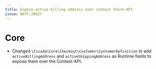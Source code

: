 ```yaml
---
title: Expose active billing address over context Store-API
issue: NEXT-28627
---
```

# Core
* Changed `\Cicada\Core\Checkout\Customer\CustomerDefinition` to add `activeBillingAddress` and `activeShippingAddress` as Runtime fields to expose them over the Context-API.
